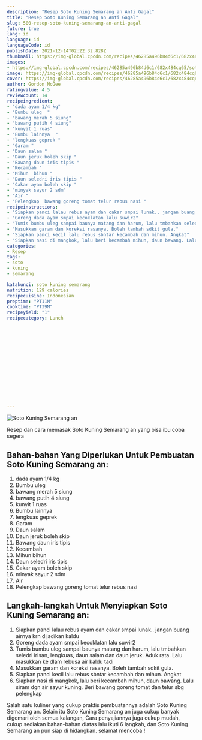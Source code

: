 ```yaml
---
description: "Resep Soto Kuning Semarang an Anti Gagal"
title: "Resep Soto Kuning Semarang an Anti Gagal"
slug: 500-resep-soto-kuning-semarang-an-anti-gagal
future: true
lang: id
language: id
languageCode: id
publishDate: 2021-12-14T02:22:32.828Z 
thumbnail: https://img-global.cpcdn.com/recipes/46285a496b84d6c1/682x484cq65/soto-kuning-semarang-an-foto-resep-utama.png
images:
- https://img-global.cpcdn.com/recipes/46285a496b84d6c1/682x484cq65/soto-kuning-semarang-an-foto-resep-utama.png
image: https://img-global.cpcdn.com/recipes/46285a496b84d6c1/682x484cq65/soto-kuning-semarang-an-foto-resep-utama.png
cover: https://img-global.cpcdn.com/recipes/46285a496b84d6c1/682x484cq65/soto-kuning-semarang-an-foto-resep-utama.png
author: Gordon McGee
ratingvalue: 4.5
reviewcount: 14
recipeingredient:
- "dada ayam 1/4 kg"
- "Bumbu uleg  "
- "bawang merah 5 siung"
- "bawang putih 4 siung"
- "kunyit 1 ruas"
- "Bumbu lainnya  "
- "lengkuas geprek "
- "Garam "
- "Daun salam "
- "Daun jeruk boleh skip "
- "Bawang daun iris tipis "
- "Kecambah "
- "Mihun  bihun "
- "Daun seledri iris tipis "
- "Cakar ayam boleh skip "
- "minyak sayur 2 sdm"
- "Air "
- "Pelengkap  bawang goreng tomat telur rebus nasi "
recipeinstructions:
- "Siapkan panci lalau rebus ayam dan cakar smpai lunak.. jangan buang airnya krn dijadikan kaldu"
- "Goreng dada ayam smpai kecoklatan lalu suwir2"
- "Tumis bumbu uleg sampai baunya matang dan harum, lalu tmbahkan seledri irisan, lengkuas, daun salam dan daun jeruk. Aduk rata. Lalu masukkan ke dlam rebusa air kaldu tadi"
- "Masukkan garam dan koreksi rasanya. Boleh tambah sdkit gula."
- "Siapkan panci kecil lalu rebus sbntar kecambah dan mihun. Angkat"
- "Siapkan nasi di mangkok, lalu beri kecambah mihun, daun bawang. Lalu siram dgn air sayur kuning. Beri bawang goreng tomat dan telur sbg pelengkap"
categories:
- Resep
tags:
- soto
- kuning
- semarang

katakunci: soto kuning semarang 
nutrition: 129 calories
recipecuisine: Indonesian
preptime: "PT11M"
cooktime: "PT39M"
recipeyield: "1"
recipecategory: Lunch


     
    
    
    
    
    
    
    
    
    
    
      
    
---
```



![Soto Kuning Semarang an](https://img-global.cpcdn.com/recipes/46285a496b84d6c1/682x484cq65/soto-kuning-semarang-an-foto-resep-utama.png)

Resep dan cara memasak  Soto Kuning Semarang an yang bisa ibu coba segera

<!--inarticleads1-->

## Bahan-bahan Yang Diperlukan Untuk Pembuatan Soto Kuning Semarang an:

1. dada ayam 1/4 kg
1. Bumbu uleg  
1. bawang merah 5 siung
1. bawang putih 4 siung
1. kunyit 1 ruas
1. Bumbu lainnya  
1. lengkuas geprek 
1. Garam 
1. Daun salam 
1. Daun jeruk boleh skip 
1. Bawang daun iris tipis 
1. Kecambah 
1. Mihun  bihun 
1. Daun seledri iris tipis 
1. Cakar ayam boleh skip 
1. minyak sayur 2 sdm
1. Air 
1. Pelengkap  bawang goreng tomat telur rebus nasi 



<!--inarticleads2-->

## Langkah-langkah Untuk Menyiapkan Soto Kuning Semarang an:

1. Siapkan panci lalau rebus ayam dan cakar smpai lunak.. jangan buang airnya krn dijadikan kaldu
1. Goreng dada ayam smpai kecoklatan lalu suwir2
1. Tumis bumbu uleg sampai baunya matang dan harum, lalu tmbahkan seledri irisan, lengkuas, daun salam dan daun jeruk. Aduk rata. Lalu masukkan ke dlam rebusa air kaldu tadi
1. Masukkan garam dan koreksi rasanya. Boleh tambah sdkit gula.
1. Siapkan panci kecil lalu rebus sbntar kecambah dan mihun. Angkat
1. Siapkan nasi di mangkok, lalu beri kecambah mihun, daun bawang. Lalu siram dgn air sayur kuning. Beri bawang goreng tomat dan telur sbg pelengkap




Salah satu kuliner yang cukup praktis pembuatannya adalah  Soto Kuning Semarang an. Selain itu  Soto Kuning Semarang an  juga cukup banyak digemari oleh semua kalangan, Cara penyajiannya juga cukup mudah, cukup sediakan bahan-bahan diatas lalu ikuti 6 langkah, dan  Soto Kuning Semarang an  pun siap di hidangkan. selamat mencoba !
